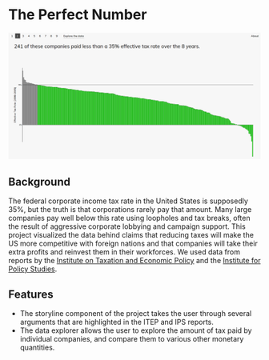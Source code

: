 # The Perfect Number
![Screenshot](readme_images/tpn.png)

## Background
The federal corporate income tax rate in the United States is supposedly 35%, but the truth is that corporations rarely pay that amount. Many large companies pay well below this rate using loopholes and tax breaks, often the result of aggressive corporate lobbying and campaign support. This project visualized the data behind claims that reducing taxes will make the US more competitive with foreign nations and that companies will take their extra profits and reinvest them in their workforces. We used data from reports by the [Institute on Taxation and Economic Policy](https://itep.org/wp-content/uploads/35percentfullreport.pdf) and the [Institute for Policy Studies](https://ips-dc.org/wp-content/uploads/2017/08/EE17-final-embargoed-for-August-30.pdf).

## Features

- The storyline component of the project takes the user through several arguments that are highlighted in the ITEP and IPS reports.
- The data explorer allows the user to explore the amount of tax paid by individual companies, and compare them to various other monetary quantities.
